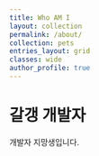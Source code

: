 ```yaml
---
title: Who AM I
layout: collection
permalink: /about/
collection: pets
entries_layout: grid
classes: wide
author_profile: true
---
```


# 갈갱 개발자

개발자 지망생입니다.

